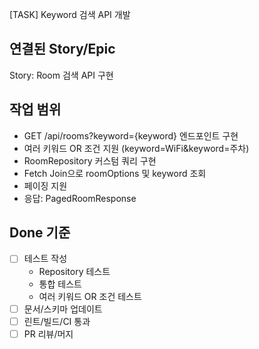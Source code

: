 [TASK] Keyword 검색 API 개발

## 연결된 Story/Epic
Story: Room 검색 API 구현

## 작업 범위
- GET /api/rooms?keyword={keyword} 엔드포인트 구현
- 여러 키워드 OR 조건 지원 (keyword=WiFi&keyword=주차)
- RoomRepository 커스텀 쿼리 구현
- Fetch Join으로 roomOptions 및 keyword 조회
- 페이징 지원
- 응답: PagedRoomResponse

## Done 기준
- [ ] 테스트 작성
  - Repository 테스트
  - 통합 테스트
  - 여러 키워드 OR 조건 테스트
- [ ] 문서/스키마 업데이트
- [ ] 린트/빌드/CI 통과
- [ ] PR 리뷰/머지
